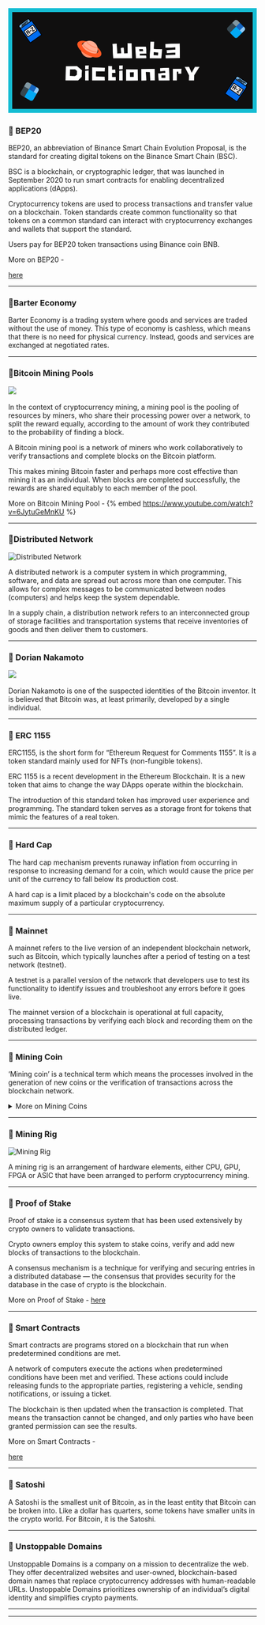 <img src="./cover.webp">

<br>

### 🚀 BEP20

BEP20, an abbreviation of Binance Smart Chain Evolution Proposal, is the standard for creating digital tokens on the Binance Smart Chain (BSC).

BSC is a blockchain, or cryptographic ledger, that was launched in September 2020 to run smart contracts for enabling decentralized applications (dApps).

Cryptocurrency tokens are used to process transactions and transfer value on a blockchain. Token standards create common functionality so that tokens on a common standard can interact with cryptocurrency exchanges and wallets that support the standard.

Users pay for BEP20 token transactions using Binance coin BNB.

More on BEP20 - 

[here](https://www.youtube.com/watch?v=TQfjnCN60A0)


---

### 🚀Barter Economy

Barter Economy is a trading system where goods and services are traded without the use of money. This type of economy is cashless, which means that there is no need for physical currency. Instead, goods and services are exchanged at negotiated rates.

---

### 🚀Bitcoin Mining Pools

<img src="https://i.imgur.com/Ndz2RAU.jpg" width="300">

In the context of cryptocurrency mining, a mining pool is the pooling of resources by miners, who share their processing power over a network, to split the reward equally, according to the amount of work they contributed to the probability of finding a block.

A Bitcoin mining pool is a network of miners who work collaboratively to verify transactions and complete blocks on the Bitcoin platform.

This makes mining Bitcoin faster and perhaps more cost effective than mining it as an individual. When blocks are completed successfully, the rewards are shared equitably to each member of the pool.

More on Bitcoin Mining Pool - 
{% embed https://www.youtube.com/watch?v=6JytuGeMnKU %}


---

### 🚀Distributed Network

![Distributed Network](https://i.imgur.com/MyWbYYs.jpg)

A distributed network is a computer system in which programming, software, and data are spread out across more than one computer. This allows for complex messages to be communicated between nodes (computers) and helps keep the system dependable.

In a supply chain, a distribution network refers to an interconnected group of storage facilities and transportation systems that receive inventories of goods and then deliver them to customers.

---

### 🚀 Dorian Nakamoto

<img src="https://i.imgur.com/4dt9trd.jpg" width=300>

Dorian Nakamoto is one of the suspected identities of the Bitcoin inventor. It is believed that Bitcoin was, at least primarily, developed by a single individual.

---

### 🚀 ERC 1155

ERC1155, is the short form for “Ethereum Request for Comments 1155”. It is a token standard mainly used for NFTs (non-fungible tokens).

ERC 1155 is a recent development in the Ethereum Blockchain. It is a new token that aims to change the way DApps operate within the blockchain.

The introduction of this standard token has improved user experience and programming. The standard token serves as a storage front for tokens that mimic the features of a real token.

---

### 🚀 Hard Cap

The hard cap mechanism prevents runaway inflation from occurring in response to increasing demand for a coin, which would cause the price per unit of the currency to fall below its production cost.

A hard cap is a limit placed by a blockchain's code on the absolute maximum supply of a particular cryptocurrency.

---

### 🚀 Mainnet

A mainnet refers to the live version of an independent blockchain network, such as Bitcoin, which typically launches after a period of testing on a test network (testnet).

A testnet is a parallel version of the network that developers use to test its functionality to identify issues and troubleshoot any errors before it goes live.

The mainnet version of a blockchain is operational at full capacity, processing transactions by verifying each block and recording them on the distributed ledger.

---

### 🚀 Mining Coin

‘Mining coin’ is a technical term which means the processes involved in the generation of new coins or the verification of transactions across the blockchain network.

<details>
<summary>More on Mining Coins</summary>
{% embed https://www.youtube.com/watch?v=2Mlw_jVHq7U %}
</details>

---

### 🚀 Mining Rig

![Mining Rig](https://i.ebayimg.com/images/g/Y-cAAOSwxVBhDV6o/s-l400.jpg)

A mining rig is an arrangement of hardware elements, either CPU, GPU, FPGA or ASIC that have been arranged to perform cryptocurrency mining.

---

### 🚀 Proof of Stake

Proof of stake is a consensus system that has been used extensively by crypto owners to validate transactions.

Crypto owners employ this system to stake coins, verify and add new blocks of transactions to the blockchain.

A consensus mechanism is a technique for verifying and securing entries in a distributed database — the consensus that provides security for the database in the case of crypto is the blockchain.

More on Proof of Stake - 
[here](https://www.youtube.com/watch?v=x83EVUZ_EWo)


---

### 🚀 Smart Contracts

Smart contracts are programs stored on a blockchain that run when predetermined conditions are met.

A network of computers execute the actions when predetermined conditions have been met and verified. These actions could include releasing funds to the appropriate parties, registering a vehicle, sending notifications, or issuing a ticket.

The blockchain is then updated when the transaction is completed. That means the transaction cannot be changed, and only parties who have been granted permission can see the results.

More on Smart Contracts -

[here](https://www.youtube-nocookie.com/embed/pA6CGuXEKtQ)


---

### 🚀 Satoshi

A Satoshi is the smallest unit of Bitcoin, as in the least entity that Bitcoin can be broken into. Like a dollar has quarters, some tokens have smaller units in the crypto world. For Bitcoin, it is the Satoshi.

---

### 🚀 Unstoppable Domains

Unstoppable Domains is a company on a mission to decentralize the web. They offer decentralized websites and user-owned, blockchain-based domain names that replace cryptocurrency addresses with human-readable URLs. Unstoppable Domains prioritizes ownership of an individual’s digital identity and simplifies crypto payments.


---
---
